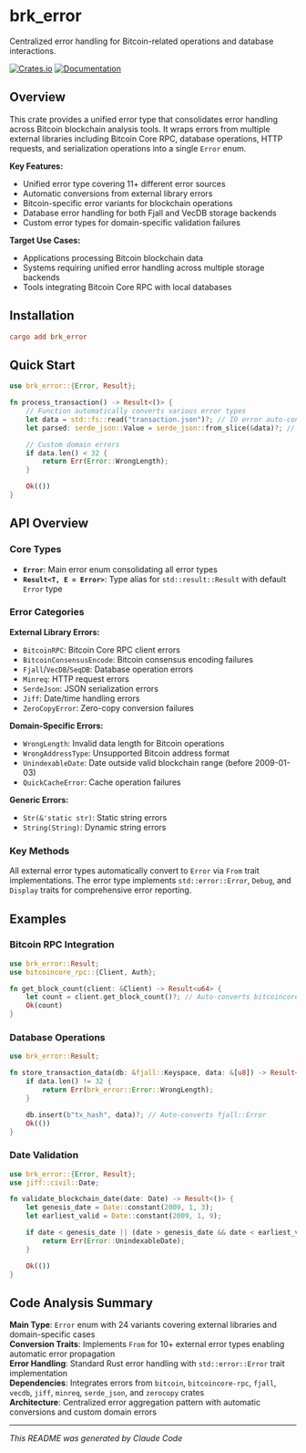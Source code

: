 # brk_error

Centralized error handling for Bitcoin-related operations and database interactions.

[![Crates.io](https://img.shields.io/crates/v/brk_error.svg)](https://crates.io/crates/brk_error)
[![Documentation](https://docs.rs/brk_error/badge.svg)](https://docs.rs/brk_error)

## Overview

This crate provides a unified error type that consolidates error handling across Bitcoin blockchain analysis tools. It wraps errors from multiple external libraries including Bitcoin Core RPC, database operations, HTTP requests, and serialization operations into a single `Error` enum.

**Key Features:**

- Unified error type covering 11+ different error sources
- Automatic conversions from external library errors
- Bitcoin-specific error variants for blockchain operations
- Database error handling for both Fjall and VecDB storage backends
- Custom error types for domain-specific validation failures

**Target Use Cases:**

- Applications processing Bitcoin blockchain data
- Systems requiring unified error handling across multiple storage backends
- Tools integrating Bitcoin Core RPC with local databases

## Installation

```toml
cargo add brk_error
```

## Quick Start

```rust
use brk_error::{Error, Result};

fn process_transaction() -> Result<()> {
    // Function automatically converts various error types
    let data = std::fs::read("transaction.json")?; // IO error auto-converted
    let parsed: serde_json::Value = serde_json::from_slice(&data)?; // JSON error auto-converted

    // Custom domain errors
    if data.len() < 32 {
        return Err(Error::WrongLength);
    }

    Ok(())
}
```

## API Overview

### Core Types

- **`Error`**: Main error enum consolidating all error types
- **`Result<T, E = Error>`**: Type alias for `std::result::Result` with default `Error` type

### Error Categories

**External Library Errors:**

- `BitcoinRPC`: Bitcoin Core RPC client errors
- `BitcoinConsensusEncode`: Bitcoin consensus encoding failures
- `Fjall`/`VecDB`/`SeqDB`: Database operation errors
- `Minreq`: HTTP request errors
- `SerdeJson`: JSON serialization errors
- `Jiff`: Date/time handling errors
- `ZeroCopyError`: Zero-copy conversion failures

**Domain-Specific Errors:**

- `WrongLength`: Invalid data length for Bitcoin operations
- `WrongAddressType`: Unsupported Bitcoin address format
- `UnindexableDate`: Date outside valid blockchain range (before 2009-01-03)
- `QuickCacheError`: Cache operation failures

**Generic Errors:**

- `Str(&'static str)`: Static string errors
- `String(String)`: Dynamic string errors

### Key Methods

All external error types automatically convert to `Error` via `From` trait implementations. The error type implements `std::error::Error`, `Debug`, and `Display` traits for comprehensive error reporting.

## Examples

### Bitcoin RPC Integration

```rust
use brk_error::Result;
use bitcoincore_rpc::{Client, Auth};

fn get_block_count(client: &Client) -> Result<u64> {
    let count = client.get_block_count()?; // Auto-converts bitcoincore_rpc::Error
    Ok(count)
}
```

### Database Operations

```rust
use brk_error::Result;

fn store_transaction_data(db: &fjall::Keyspace, data: &[u8]) -> Result<()> {
    if data.len() != 32 {
        return Err(brk_error::Error::WrongLength);
    }

    db.insert(b"tx_hash", data)?; // Auto-converts fjall::Error
    Ok(())
}
```

### Date Validation

```rust
use brk_error::{Error, Result};
use jiff::civil::Date;

fn validate_blockchain_date(date: Date) -> Result<()> {
    let genesis_date = Date::constant(2009, 1, 3);
    let earliest_valid = Date::constant(2009, 1, 9);

    if date < genesis_date || (date > genesis_date && date < earliest_valid) {
        return Err(Error::UnindexableDate);
    }

    Ok(())
}
```

## Code Analysis Summary

**Main Type**: `Error` enum with 24 variants covering external libraries and domain-specific cases \
**Conversion Traits**: Implements `From` for 10+ external error types enabling automatic error propagation \
**Error Handling**: Standard Rust error handling with `std::error::Error` trait implementation \
**Dependencies**: Integrates errors from `bitcoin`, `bitcoincore-rpc`, `fjall`, `vecdb`, `jiff`, `minreq`, `serde_json`, and `zerocopy` crates \
**Architecture**: Centralized error aggregation pattern with automatic conversions and custom domain errors

---

_This README was generated by Claude Code_
